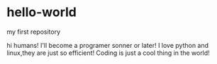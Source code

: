 # hello-world
my first repository

hi humans!
I'll become a programer sonner or later!
I love python and linux,they are just so efficient!
Coding is just a cool thing in the world!
